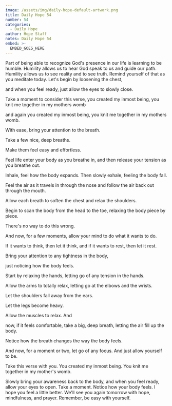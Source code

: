 ```yaml
---
image: /assets/img/daily-hope-default-artwork.png
title: Daily Hope 54
number: 54
categories:
  - Daily Hope
author: Hope Staff
notes: Daily Hope 54
embed: >-
  EMBED_GOES_HERE
---
```

Part of being able to recognize God's presence in our life is learning to be humble. Humility allows us to hear God speak to us and guide our path. Humility allows us to see reality and to see truth. Remind yourself of that as you meditate today. Let's begin by loosening the chest,

and when you feel ready, just allow the eyes to slowly close.

Take a moment to consider this verse, you created my inmost being, you knit me together in my mothers womb

and again you created my inmost being, you knit me together in my mothers womb.

With ease, bring your attention to the breath.

Take a few nice, deep breaths.

Make them feel easy and effortless.

Feel life enter your body as you breathe in, and then release your tension as you breathe out.

Inhale, feel how the body expands. Then slowly exhale, feeling the body fall.

Feel the air as it travels in through the nose and follow the air back out through the mouth.

Allow each breath to soften the chest and relax the shoulders.

Begin to scan the body from the head to the toe, relaxing the body piece by piece.

There's no way to do this wrong.

And now, for a few moments, allow your mind to do what it wants to do.

If it wants to think, then let it think, and if it wants to rest, then let it rest.

Bring your attention to any tightness in the body,

just noticing how the body feels.

Start by relaxing the hands, letting go of any tension in the hands.

Allow the arms to totally relax, letting go at the elbows and the wrists.

Let the shoulders fall away from the ears.

Let the legs become heavy.

Allow the muscles to relax. And

now, if it feels comfortable, take a big, deep breath, letting the air fill up the body.

Notice how the breath changes the way the body feels.

And now, for a moment or two, let go of any focus. And just allow yourself to be.

Take this verse with you. You created my inmost being. You knit me together in my mother's womb.

Slowly bring your awareness back to the body, and when you feel ready, allow your eyes to open. Take a moment. Notice how your body feels. I hope you feel a little better. We'll see you again tomorrow with hope, mindfulness, and prayer. Remember, be easy with yourself.

